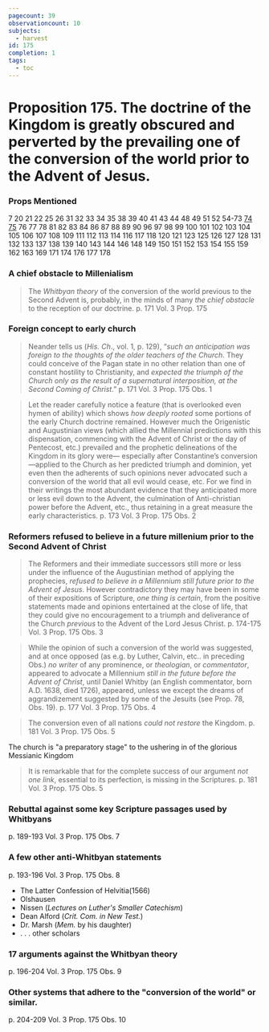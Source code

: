 ```yaml
---
pagecount: 39
observationcount: 10
subjects:
  - harvest
id: 175
completion: 1
tags:
  - toc
---
```

# Proposition 175. The doctrine of the Kingdom is greatly obscured and perverted by the prevailing one of the conversion of the world prior to the Advent of Jesus.
### Props Mentioned
7 20 21 22 25 26 31 32 33 34 35 38 39 40 41 43 44 48 49 51 52 54-73 [74](Proposition%2074.%20The%20belief%20in%20the%20speedy%20Advent%20of%20Christ,%20entertained%20both%20by%20the%20Apostles%20and%20the%20churches%20under%20them,%20indicates%20what%20Kingdom%20was%20believed%20in%20and%20taught%20by%20the%20first%20Christians..md) [75](Proposition%2075.%20The%20doctrine%20of%20the%20Kingdom,%20as%20held%20by%20the%20churches%20established%20by%20the%20Apostles,%20was%20perpetuated..md) 76 77 78 81 82 83 84 86 87 88 89 90 96 97 98 99 100 101 102 103 104 105 106 107 108 109 111 112 113 114 116 117 118 120 121 123 125 126 127 128 131 132 133 137 138 139 140 143 144 146 148 149 150 151 152 153 154 155 159 162 163 169 171 174 176 177 178
### A chief obstacle to Millenialism
>The *Whitbyan theory* of the conversion of the world previous to the Second Advent is, probably, in the minds of many *the chief obstacle* to the reception of our doctrine.
>p. 171 Vol. 3 Prop. 175
### Foreign concept to early church
>Neander tells us (*His. Ch*., vol. 1, p. 129), “*such an anticipation was foreign to the thoughts of the older teachers of the Church*. They could conceive of the Pagan state in no other relation than one of constant hostility to Christianity, and *expected the triumph of the Church only as the result of a supernatural interposition, at the Second Coming of Christ*.”
>p. 171 Vol. 3 Prop. 175 Obs. 1

>Let the reader carefully notice a feature (that is overlooked even hymen of ability) which shows *how deeply rooted* some portions of the early Church doctrine remained. However much the Origenistic and Augustinian views (which allied the Millennial predictions with this dispensation, commencing with the Advent of Christ or the day of Pentecost, etc.) prevailed and the prophetic delineations of the Kingdom in its glory were— especially after Constantine’s conversion—applied to the Church as her predicted triumph and dominion, yet even then the adherents of such opinions never advocated such a conversion of the world that all evil would cease, etc. For we find in their writings the most abundant evidence that they anticipated more or less evil down to the Advent, the culmination of Anti-christian power before the Advent, etc., thus retaining in a great measure the early characteristics.
>p. 173 Vol. 3 Prop. 175 Obs. 2
### Reformers refused to believe in a future millenium prior to the Second Advent of Christ
>The Reformers and their immediate successors still more or less under the influence of the Augustinian method of applying the prophecies, *refused to believe in a Millennium still future prior to the Advent of Jesus*. However contradictory they may have been in some of their expositions of Scripture, *one thing is certain*, from the positive statements made and opinions entertained at the close of life, that they could give no encouragement to a triumph and deliverance of the Church *previous* to the Advent of the Lord Jesus Christ.
>p. 174-175 Vol. 3 Prop. 175 Obs. 3

>While the opinion of such a conversion of the world was suggested, and at once opposed (as e.g. by Luther, Calvin, etc.. in preceding Obs.) *no writer* of any prominence, or *theologian*, or *commentator*, appeared to advocate a Millennium *still in the future before the Advent of Christ*, until Daniel Whitby (an English commentator, born A.D. 1638, died 1726), appeared, unless we except the dreams of aggrandizement suggested by some of the Jesuits (see Prop. 78, Obs. 19).
>p. 177 Vol. 3 Prop. 175 Obs. 4

>The conversion even of all nations *could not restore* the Kingdom.
>p. 181 Vol. 3 Prop. 175 Obs. 5

The church is "a preparatory stage" to the ushering in of the glorious Messianic Kingdom

>It is remarkable that for the complete success of our argument *not one link*, essential to its perfection, is missing in the Scriptures.
>p. 181 Vol. 3 Prop. 175 Obs. 5
### Rebuttal against some key Scripture passages used by Whitbyans
p. 189-193 Vol. 3 Prop. 175 Obs. 7
### A few other anti-Whitbyan statements
p. 193-196 Vol. 3 Prop. 175 Obs. 8
- The Latter Confession of Helvitia(1566)
- Olshausen
- Nissen (*Lectures on Luther's Smaller Catechism*)
- Dean Alford (*Crit. Com. in New Test.*)
- Dr. Marsh (*Mem.* by his daughter)
- . . . other scholars
### 17 arguments against the Whitbyan theory
p. 196-204 Vol. 3 Prop. 175 Obs. 9
### Other systems that adhere to the "conversion of the world" or similar.
p. 204-209 Vol. 3 Prop. 175 Obs. 10


